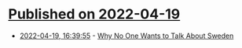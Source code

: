 # [Published on 2022-04-19](index.md)

* [2022-04-19, 16:39:55](https://news.ycombinator.com/item?id=31085500) - [Why No One Wants to Talk About Sweden](https://brownstone.org/articles/heres-why-no-one-wants-to-talk-about-sweden/)
